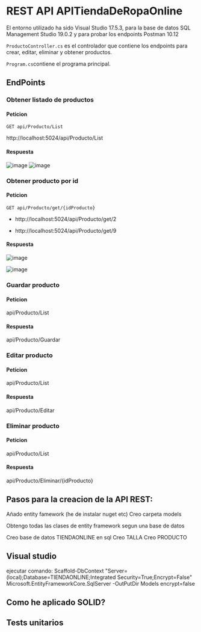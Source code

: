 <h1>REST API APITiendaDeRopaOnline</h1>

El entorno utilizado ha sido Visual Studio 17.5.3, para la base de datos SQL Management Studio 19.0.2 y para probar los endpoints Postman 10.12

`ProductoController.cs` es el controlador que contiene los endpoints para crear, editar, eliminar y obtener productos.

`Program.cs`contiene el programa principal.

## EndPoints

### Obtener listado de productos

#### Peticion

`GET api/Producto/List`

http://localhost:5024/api/Producto/List

#### Respuesta

![image](https://user-images.githubusercontent.com/108033668/231489847-6a55fa2a-ee6b-4c46-940d-dd3c359381dd.png)
![image](https://user-images.githubusercontent.com/108033668/231490286-3d3b870b-f6b5-45a4-ad9f-fd0cef4129fe.png)


### Obtener producto por id

#### Peticion
`GET api/Producto/get/{idProducto}`

- http://localhost:5024/api/Producto/get/2

- http://localhost:5024/api/Producto/get/9

#### Respuesta
![image](https://user-images.githubusercontent.com/108033668/231491207-ecd4a0ed-205d-4505-9ded-ffaa34a77f1b.png)

![image](https://user-images.githubusercontent.com/108033668/231491111-59cc3f0f-7d20-40da-bc73-7cc603a63ad6.png)


### Guardar producto

#### Peticion
api/Producto/List


#### Respuesta

api/Producto/Guardar

### Editar producto

#### Peticion
api/Producto/List


#### Respuesta

api/Producto/Editar

### Eliminar producto

#### Peticion
api/Producto/List


#### Respuesta

api/Producto/Eliminar/{idProducto}


## Pasos para la creacion de la API REST:

Añado entity famework (he de instalar nuget etc)
Creo carpeta models 

Obtengo todas las clases de entity framework segun una base de datos

Creo base de datos TIENDAONLINE en sql
	Creo TALLA
	Creo PRODUCTO


## Visual studio

ejecutar comando: Scaffold-DbContext "Server=(local);Database=TIENDAONLINE;Integrated Security=True;Encrypt=False" Microsoft.EntityFrameworkCore.SqlServer -OutPutDir Models encrypt=false



## Como he aplicado SOLID?

## Tests unitarios
